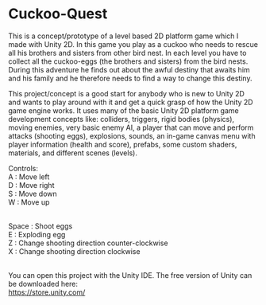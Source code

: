 # Cuckoo-Quest

This is a concept/prototype of a level based 2D platform game which I made with Unity 2D. In this game you play as a cuckoo who needs to rescue all his brothers and sisters from other bird nest. In each level you have to collect all the cuckoo-eggs (the brothers and sisters) from the bird nests. During this adventure he finds out about the awful destiny that awaits him and his family and he therefore needs to find a way to change this destiny. 

This project/concept is a good start for anybody who is new to Unity 2D and wants to play around with it and get a quick grasp of how the Unity 2D game engine works. It uses many of the basic Unity 2D platform game development concepts like: colliders, triggers, rigid bodies (physics), moving enemies, very basic enemy AI, a player that can move and perform attacks (shooting eggs), explosions, sounds, an in-game canvas menu with player information (health and score), prefabs, some custom shaders, materials, and different scenes (levels).

Controls:<br />
A : Move left<br />
D : Move right<br />
S : Move down<br />
W : Move up<br /><br />

Space : Shoot eggs<br />
E : Exploding egg<br />
Z : Change shooting direction counter-clockwise<br />
X : Change shooting direction clockwise<br /><br />


You can open this project with the Unity IDE. The free version of Unity can be downloaded here:<br />
https://store.unity.com/
